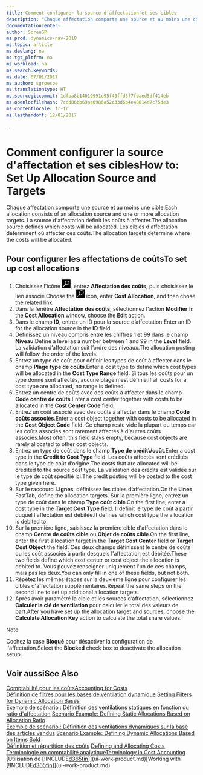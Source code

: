 ```yaml
---
title: Comment configurer la source d'affectation et ses cibles
description: "Chaque affectation comporte une source et au moins une cible. La source d'affectation définit les coûts à affecter. Les cibles d'affectation déterminent où affecter ces coûts."
documentationcenter: 
author: SorenGP
ms.prod: dynamics-nav-2018
ms.topic: article
ms.devlang: na
ms.tgt_pltfrm: na
ms.workload: na
ms.search.keywords: 
ms.date: 07/01/2017
ms.author: sgroespe
ms.translationtype: HT
ms.sourcegitcommit: 1dfba8b14019991c95f40ffd5f7fbaed5df414eb
ms.openlocfilehash: 7cdd86bb69ae0986a52c33d6b4e48814d7c75de3
ms.contentlocale: fr-fr
ms.lasthandoff: 12/01/2017

---
```

# <a name="how-to-set-up-allocation-source-and-targets"></a><span data-ttu-id="61525-105">Comment configurer la source d'affectation et ses cibles</span><span class="sxs-lookup"><span data-stu-id="61525-105">How to: Set Up Allocation Source and Targets</span></span>
<span data-ttu-id="61525-106">Chaque affectation comporte une source et au moins une cible.</span><span class="sxs-lookup"><span data-stu-id="61525-106">Each allocation consists of an allocation source and one or more allocation targets.</span></span> <span data-ttu-id="61525-107">La source d'affectation définit les coûts à affecter.</span><span class="sxs-lookup"><span data-stu-id="61525-107">The allocation source defines which costs will be allocated.</span></span> <span data-ttu-id="61525-108">Les cibles d'affectation déterminent où affecter ces coûts.</span><span class="sxs-lookup"><span data-stu-id="61525-108">The allocation targets determine where the costs will be allocated.</span></span>  

## <a name="to-set-up-cost-allocations"></a><span data-ttu-id="61525-109">Pour configurer les affectations de coûts</span><span class="sxs-lookup"><span data-stu-id="61525-109">To set up cost allocations</span></span>  
1.  <span data-ttu-id="61525-110">Choisissez l'icône ![Page ou état pour la recherche](media/ui-search/search_small.png "icône Page ou état pour la recherche"), entrez **Affectation des coûts**, puis choisissez le lien associé.</span><span class="sxs-lookup"><span data-stu-id="61525-110">Choose the ![Search for Page or Report](media/ui-search/search_small.png "Search for Page or Report icon") icon, enter **Cost Allocation**, and then chose the related link.</span></span>  
2.  <span data-ttu-id="61525-111">Dans la fenêtre **Affectation des coûts**, sélectionnez l'action **Modifier**.</span><span class="sxs-lookup"><span data-stu-id="61525-111">In the **Cost Allocation** window, choose the **Edit** action.</span></span>  
3.  <span data-ttu-id="61525-112">Dans le champ **ID**, entrez un ID pour la source d’affectation.</span><span class="sxs-lookup"><span data-stu-id="61525-112">Enter an ID for the allocation source in the **ID** field.</span></span>  
4.  <span data-ttu-id="61525-113">Définissez un niveau compris entre les chiffres 1 et 99 dans le champ **Niveau**.</span><span class="sxs-lookup"><span data-stu-id="61525-113">Define a level as a number between 1 and 99 in the **Level** field.</span></span> <span data-ttu-id="61525-114">La validation d’affectation suit l’ordre des niveaux.</span><span class="sxs-lookup"><span data-stu-id="61525-114">The allocation posting will follow the order of the levels.</span></span>  
5.  <span data-ttu-id="61525-115">Entrez un type de coût pour définir les types de coût à affecter dans le champ **Plage type de coûts**.</span><span class="sxs-lookup"><span data-stu-id="61525-115">Enter a cost type to define which cost types will be allocated in the **Cost Type Range** field.</span></span> <span data-ttu-id="61525-116">Si tous les coûts pour un type donné sont affectés, aucune plage n'est définie.</span><span class="sxs-lookup"><span data-stu-id="61525-116">If all costs for a cost type are allocated, no range is defined.</span></span>  
6.  <span data-ttu-id="61525-117">Entrez un centre de coûts avec des coûts à affecter dans le champ **Code centre de coûts**.</span><span class="sxs-lookup"><span data-stu-id="61525-117">Enter a cost center together with costs to be allocated in the **Cost Center Code** field.</span></span>  
7.  <span data-ttu-id="61525-118">Entrez un coût associé avec des coûts à affecter dans le champ **Code coûts associés**.</span><span class="sxs-lookup"><span data-stu-id="61525-118">Enter a cost object together with costs to be allocated in the **Cost Object Code** field.</span></span> <span data-ttu-id="61525-119">Ce champ reste vide la plupart du temps car les coûts associés sont rarement affectés à d'autres coûts associés.</span><span class="sxs-lookup"><span data-stu-id="61525-119">Most often, this field stays empty, because cost objects are rarely allocated to other cost objects.</span></span>  
8.  <span data-ttu-id="61525-120">Entrez un type de coût dans le champ **Type de crédit\\\/coût**.</span><span class="sxs-lookup"><span data-stu-id="61525-120">Enter a cost type in the **Credit to Cost Type** field.</span></span> <span data-ttu-id="61525-121">Les coûts affectés sont crédités dans le type de coût d’origine.</span><span class="sxs-lookup"><span data-stu-id="61525-121">The costs that are allocated will be credited to the source cost type.</span></span> <span data-ttu-id="61525-122">La validation des crédits est validée sur le type de coût spécifié ici.</span><span class="sxs-lookup"><span data-stu-id="61525-122">The credit posting will be posted to the cost type given here.</span></span>  
9. <span data-ttu-id="61525-123">Sur le raccourci **Lignes**, définissez les cibles d’affectation.</span><span class="sxs-lookup"><span data-stu-id="61525-123">On the **Lines** FastTab, define the allocation targets.</span></span> <span data-ttu-id="61525-124">Sur la première ligne, entrez un type de coût dans le champ **Type coût cible**.</span><span class="sxs-lookup"><span data-stu-id="61525-124">On the first line, enter a cost type in the **Target Cost Type** field.</span></span> <span data-ttu-id="61525-125">Il définit le type de coût à partir duquel l'affectation est débitée.</span><span class="sxs-lookup"><span data-stu-id="61525-125">It defines which cost type the allocation is debited to.</span></span>  
10. <span data-ttu-id="61525-126">Sur la première ligne, saisissez la première cible d'affectation dans le champ **Centre de coûts cible** ou **Objet de coûts cible**.</span><span class="sxs-lookup"><span data-stu-id="61525-126">On the first line, enter the first allocation target in the **Target Cost Center** field or **Target Cost Object** the field.</span></span> <span data-ttu-id="61525-127">Ces deux champs définissent le centre de coûts ou les coût associés à partir desquels l'affectation est débitée.</span><span class="sxs-lookup"><span data-stu-id="61525-127">These two fields define which cost center or cost object the allocation is debited to.</span></span> <span data-ttu-id="61525-128">Vous pouvez renseigner uniquement l'un de ces champs, mais pas les deux.</span><span class="sxs-lookup"><span data-stu-id="61525-128">You can only fill in one of these fields, but not both.</span></span>  
11. <span data-ttu-id="61525-129">Répétez les mêmes étapes sur la deuxième ligne pour configurer les cibles d'affectation supplémentaires.</span><span class="sxs-lookup"><span data-stu-id="61525-129">Repeat the same steps on the second line to set up additional allocation targets.</span></span>  
12. <span data-ttu-id="61525-130">Après avoir paramétré la cible et les sources d’affectation, sélectionnez **Calculer la clé de ventilation** pour calculer le total des valeurs de part.</span><span class="sxs-lookup"><span data-stu-id="61525-130">After you have set up the allocation target and sources, choose the **Calculate Allocation Key** action to calculate the total share values.</span></span>  

> [!NOTE]  
>  <span data-ttu-id="61525-131">Cochez la case **Bloqué** pour désactiver la configuration de l'affectation.</span><span class="sxs-lookup"><span data-stu-id="61525-131">Select the **Blocked** check box to deactivate the allocation setup.</span></span>  

## <a name="see-also"></a><span data-ttu-id="61525-132">Voir aussi</span><span class="sxs-lookup"><span data-stu-id="61525-132">See Also</span></span>  
[<span data-ttu-id="61525-133">Comptabilité pour les coûts</span><span class="sxs-lookup"><span data-stu-id="61525-133">Accounting for Costs</span></span>](finance-manage-cost-accounting.md)  
 <span data-ttu-id="61525-134">[Définition de filtres pour les bases de ventilation dynamique](finance-setting-filters-for-dynamic-allocation-bases.md) </span><span class="sxs-lookup"><span data-stu-id="61525-134">[Setting Filters for Dynamic Allocation Bases](finance-setting-filters-for-dynamic-allocation-bases.md) </span></span>  
 <span data-ttu-id="61525-135">[Exemple de scénario : Définition des ventilations statiques en fonction du ratio d'affectation](finance-scenario-example-defining-static-allocations-based-on-allocation-ratio.md) </span><span class="sxs-lookup"><span data-stu-id="61525-135">[Scenario Example: Defining Static Allocations Based on Allocation Ratio](finance-scenario-example-defining-static-allocations-based-on-allocation-ratio.md) </span></span>  
 <span data-ttu-id="61525-136">[Exemple de scénario : Définition des ventilations dynamiques sur la base des articles vendus](finance-scenario-example-defining-dynamic-allocations-based-on-items-sold.md) </span><span class="sxs-lookup"><span data-stu-id="61525-136">[Scenario Example: Defining Dynamic Allocations Based on Items Sold](finance-scenario-example-defining-dynamic-allocations-based-on-items-sold.md) </span></span>  
 <span data-ttu-id="61525-137">[Définition et répartition des coûts](finance-define-and-allocate-costs.md) </span><span class="sxs-lookup"><span data-stu-id="61525-137">[Defining and Allocating Costs](finance-define-and-allocate-costs.md) </span></span>  
 [<span data-ttu-id="61525-138">Terminologie en comptabilité analytique</span><span class="sxs-lookup"><span data-stu-id="61525-138">Terminology in Cost Accounting</span></span>](finance-terminology-in-cost-accounting.md)  
 <span data-ttu-id="61525-139">[Utilisation de [!INCLUDE[d365fin](includes/d365fin_md.md)]](ui-work-product.md)</span><span class="sxs-lookup"><span data-stu-id="61525-139">[Working with [!INCLUDE[d365fin](includes/d365fin_md.md)]](ui-work-product.md)</span></span>

